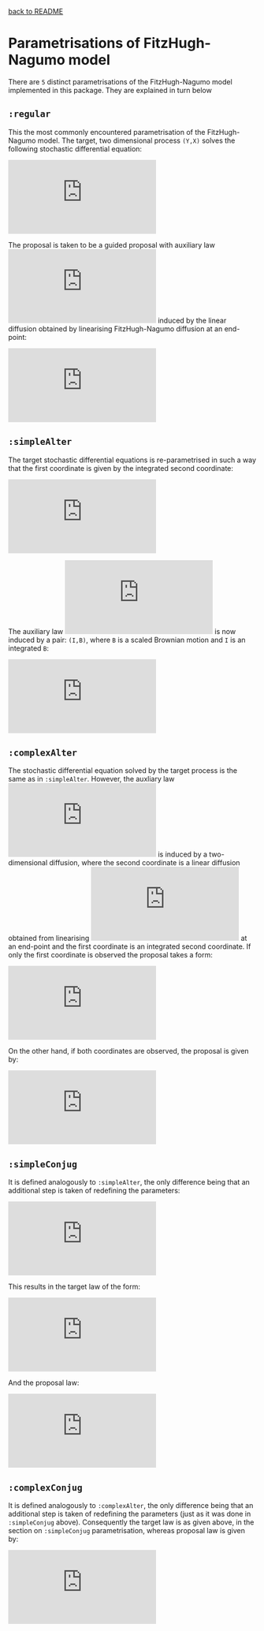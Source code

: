 [back to README](../README.md)
<!---
used https://www.codecogs.com/latex/eqneditor.php to generate LaTeX
--->
# Parametrisations of FitzHugh-Nagumo model
There are `5` distinct parametrisations of the FitzHugh-Nagumo model implemented in this package. They are explained in turn below
## `:regular`
This the most commonly encountered parametrisation of the FitzHugh-Nagumo model. The target, two dimensional process `(Y,X)` solves the following stochastic differential equation:

<!---
\begin{align*}
d Y_t &= \frac{1}{\epsilon}\left( Y_t - Y_t^3-X_t + s \right )dt,\\
dX_t &= \left( \gamma Y_t - X_t + \beta \right )dt + \sigma dW_t.
\end{align*}
--->
![equation](https://latex.codecogs.com/gif.latex?%5Cbegin%7Balign*%7D%20d%20Y_t%20%26%3D%20%5Cfrac%7B1%7D%7B%5Cepsilon%7D%5Cleft%28%20Y_t%20-%20Y_t%5E3-X_t%20&plus;%20s%20%5Cright%20%29dt%2C%5C%5C%20dX_t%20%26%3D%20%5Cleft%28%20%5Cgamma%20Y_t%20-%20X_t%20&plus;%20%5Cbeta%20%5Cright%20%29dt%20&plus;%20%5Csigma%20dW_t.%20%5Cend%7Balign*%7D)

The proposal is taken to be a guided proposal with auxiliary law ![equation](https://latex.codecogs.com/gif.latex?%5Cwidetilde%7BP%7D) induced by the linear diffusion obtained by linearising FitzHugh-Nagumo diffusion at an end-point:

<!---
\begin{align*}
d \widetilde{Y}_t &= \frac{1}{\epsilon}\left( \left( 1-3y_T^2 \right )\widetilde{Y}_t - \widetilde{X}_t + s + 2y_T^3 \right)dt,\\
d\widetilde{X}_t &= \left( \gamma \widetilde{Y}_t - \widetilde{X}_t + \beta \right)dt + \sigma dW_t.
\end{align*}
--->
![equation](https://latex.codecogs.com/gif.latex?%5Cbegin%7Balign*%7D%20d%20%5Cwidetilde%7BY%7D_t%20%26%3D%20%5Cfrac%7B1%7D%7B%5Cepsilon%7D%5Cleft%28%20%5Cleft%28%201-3y_T%5E2%20%5Cright%20%29%5Cwidetilde%7BY%7D_t%20-%20%5Cwidetilde%7BX%7D_t%20&plus;%20s%20&plus;%202y_T%5E3%20%5Cright%29dt%2C%5C%5C%20d%5Cwidetilde%7BX%7D_t%20%26%3D%20%5Cleft%28%20%5Cgamma%20%5Cwidetilde%7BY%7D_t%20-%20%5Cwidetilde%7BX%7D_t%20&plus;%20%5Cbeta%20%5Cright%29dt%20&plus;%20%5Csigma%20dW_t.%20%5Cend%7Balign*%7D)

## `:simpleAlter`
The target stochastic differential equations is re-parametrised in such a way that the first coordinate is given by the integrated second coordinate:

<!---
\begin{align*}
d Y_t &= \dot{Y}_t dt,\\
d\dot{Y}_t &= \frac{1}{\epsilon}\left( (1-\gamma)Y_t -Y_t^3 -\epsilon \dot{Y}_t + s - \beta + \left( 1-3Y_t^2 \right)\dot{Y}_t \right)dt + \frac{\sigma}{\epsilon}dW_t.
\end{align*}
--->
![equation](https://latex.codecogs.com/gif.latex?%5Cbegin%7Balign*%7D%20d%20Y_t%20%26%3D%20%5Cdot%7BY%7D_t%20dt%2C%5C%5C%20d%5Cdot%7BY%7D_t%20%26%3D%20%5Cfrac%7B1%7D%7B%5Cepsilon%7D%5Cleft%28%20%281-%5Cgamma%29Y_t%20-Y_t%5E3%20-%5Cepsilon%20%5Cdot%7BY%7D_t%20&plus;%20s%20-%20%5Cbeta%20&plus;%20%5Cleft%28%201-3Y_t%5E2%20%5Cright%29%5Cdot%7BY%7D_t%20%5Cright%29dt%20&plus;%20%5Cfrac%7B%5Csigma%7D%7B%5Cepsilon%7DdW_t.%20%5Cend%7Balign*%7D)

The auxiliary law ![equation](https://latex.codecogs.com/gif.latex?%5Cwidetilde%7BP%7D) is now induced by a pair: `(I,B)`, where `B` is a scaled Brownian motion and `I` is an integrated `B`:

<!---
\begin{align*}
d I_t &= B_tdt,\\
dB_t &= \frac{\sigma}{\epsilon}dW_t.
\end{align*}
--->
![equation](https://latex.codecogs.com/gif.latex?%5Cbegin%7Balign*%7D%20d%20I_t%20%26%3D%20B_tdt%2C%5C%5C%20dB_t%20%26%3D%20%5Cfrac%7B%5Csigma%7D%7B%5Cepsilon%7DdW_t.%20%5Cend%7Balign*%7D)

## `:complexAlter`
The stochastic differential equation solved by the target process is the same as in `:simpleAlter`. However, the auxliary law ![equation](https://latex.codecogs.com/gif.latex?%5Cwidetilde%7BP%7D) is induced by a two-dimensional diffusion, where the second coordinate is a linear diffusion obtained from linearising ![equation](https://latex.codecogs.com/gif.latex?%5Cdot%7BY%7D) at an end-point and the first coordinate is an integrated second coordinate. If only the first coordinate is observed the proposal takes a form:

<!---
\begin{align*}
d\widetilde{Y}_t &= \widetilde{X}_t dt,\\
d\widetilde{X}_t &= \frac{1}{\epsilon}\left[ \left( 1-\gamma-3y_T^2 \right )\widetilde{Y}_t +\left( 1-\epsilon-3y_T^2 \right )\widetilde{X}_t + \left(2y_T^3+s-\beta \right )\right ]dt + \frac{\sigma}{\epsilon}dW_t.
\end{align*}
--->
![equation](https://latex.codecogs.com/gif.latex?%5Cbegin%7Balign*%7D%20d%5Cwidetilde%7BY%7D_t%20%26%3D%20%5Cwidetilde%7BX%7D_t%20dt%2C%5C%5C%20d%5Cwidetilde%7BX%7D_t%20%26%3D%20%5Cfrac%7B1%7D%7B%5Cepsilon%7D%5Cleft%5B%20%5Cleft%28%201-%5Cgamma-3y_T%5E2%20%5Cright%20%29%5Cwidetilde%7BY%7D_t%20&plus;%5Cleft%28%201-%5Cepsilon-3y_T%5E2%20%5Cright%20%29%5Cwidetilde%7BX%7D_t%20&plus;%20%5Cleft%282y_T%5E3&plus;s-%5Cbeta%20%5Cright%20%29%5Cright%20%5Ddt%20&plus;%20%5Cfrac%7B%5Csigma%7D%7B%5Cepsilon%7DdW_t.%20%5Cend%7Balign*%7D)

On the other hand, if both coordinates are observed, the proposal is given by:

<!---
\begin{align*}
d\widetilde{Y}_t &= \widetilde{X}_t dt,\\
d\widetilde{X}_t &= \frac{1}{\epsilon}\left[ \left( 1-\gamma-3y_T^2 - 6y_T\dot{y}_T \right )\widetilde{Y}_t +\left( 1-\epsilon -3y_T^2 \right )\widetilde{X}_t + \left(2y_T^3+s-\beta + 6y_T^2\dot{y}_T \right )\right ]dt + \frac{\sigma}{\epsilon}dW_t.
\end{align*}
--->
![equation](https://latex.codecogs.com/gif.latex?%5Cbegin%7Balign*%7D%20d%5Cwidetilde%7BY%7D_t%20%26%3D%20%5Cwidetilde%7BX%7D_t%20dt%2C%5C%5C%20d%5Cwidetilde%7BX%7D_t%20%26%3D%20%5Cfrac%7B1%7D%7B%5Cepsilon%7D%5Cleft%5B%20%5Cleft%28%201-%5Cgamma-3y_T%5E2%20-%206y_T%5Cdot%7By%7D_T%20%5Cright%20%29%5Cwidetilde%7BY%7D_t%20&plus;%5Cleft%28%201-%5Cepsilon%20-3y_T%5E2%20%5Cright%20%29%5Cwidetilde%7BX%7D_t%20&plus;%20%5Cleft%282y_T%5E3&plus;s-%5Cbeta%20&plus;%206y_T%5E2%5Cdot%7By%7D_T%20%5Cright%20%29%5Cright%20%5Ddt%20&plus;%20%5Cfrac%7B%5Csigma%7D%7B%5Cepsilon%7DdW_t.%20%5Cend%7Balign*%7D)

## `:simpleConjug`
It is defined analogously to `:simpleAlter`, the only difference being that an additional step is taken of redefining the parameters:

<!---
s\leftarrow \frac{s}{\epsilon},\quad \beta\leftarrow\frac{\beta}{\epsilon},\quad \sigma\leftarrow\frac{\sigma}{\epsilon},\quad \gamma\leftarrow\frac{\gamma}{\epsilon},\quad \epsilon\leftarrow\frac{1}{\epsilon}.
--->
![equation](https://latex.codecogs.com/gif.latex?s%5Cleftarrow%20%5Cfrac%7Bs%7D%7B%5Cepsilon%7D%2C%5Cquad%20%5Cbeta%5Cleftarrow%5Cfrac%7B%5Cbeta%7D%7B%5Cepsilon%7D%2C%5Cquad%20%5Csigma%5Cleftarrow%5Cfrac%7B%5Csigma%7D%7B%5Cepsilon%7D%2C%5Cquad%20%5Cgamma%5Cleftarrow%5Cfrac%7B%5Cgamma%7D%7B%5Cepsilon%7D%2C%5Cquad%20%5Cepsilon%5Cleftarrow%5Cfrac%7B1%7D%7B%5Cepsilon%7D.)

This results in the target law of the form:

<!---
\begin{align*}
d Y_t &= \dot{Y}_t dt,\\
d\dot{Y}_t &= \left( (\epsilon-\gamma)Y_t -\epsilon Y_t^3 -\dot{Y}_t + s - \beta + \epsilon\left( 1-3Y_t^2 \right)\dot{Y}_t \right)dt + \sigma dW_t.
\end{align*}
--->
![equation](https://latex.codecogs.com/gif.latex?%5Cbegin%7Balign*%7D%20d%20Y_t%20%26%3D%20%5Cdot%7BY%7D_t%20dt%2C%5C%5C%20d%5Cdot%7BY%7D_t%20%26%3D%20%5Cleft%28%20%28%5Cepsilon-%5Cgamma%29Y_t%20-%5Cepsilon%20Y_t%5E3%20-%5Cdot%7BY%7D_t%20&plus;%20s%20-%20%5Cbeta%20&plus;%20%5Cepsilon%5Cleft%28%201-3Y_t%5E2%20%5Cright%29%5Cdot%7BY%7D_t%20%5Cright%29dt%20&plus;%20%5Csigma%20dW_t.%20%5Cend%7Balign*%7D)

And the proposal law:
<!---
\begin{align*}
d I_t &= B_tdt,\\
dB_t &= \sigma dW_t.
\end{align*}
--->
![equation](https://latex.codecogs.com/gif.latex?%5Cbegin%7Balign*%7D%20d%20I_t%20%26%3D%20B_tdt%2C%5C%5C%20dB_t%20%26%3D%20%5Csigma%20dW_t.%20%5Cend%7Balign*%7D)

## `:complexConjug`
It is defined analogously to `:complexAlter`, the only difference being that an additional step is taken of redefining the parameters (just as it was done in `:simpleConjug` above). Consequently the target law is as given above, in the section on `:simpleConjug` parametrisation, whereas proposal law is given by:

<!---
\begin{align*}
d\widetilde{Y}_t &= \widetilde{X}_t dt,\\
d\widetilde{X}_t &= \left\{ \left[ \epsilon\left(1-3y_T^2 - 6y_T\dot{y}_T \right )-\gamma \right ]\widetilde{Y}_t +\left[ \epsilon\left( 1-3y_T^2 \right)-1 \right ]\widetilde{X}_t + \left[\epsilon\left(2y_T^3+ 6y_T^2\dot{y}_T \right ) +s-\beta \right]\right \}dt + \sigma dW_t.
\end{align*}
--->
![equation](https://latex.codecogs.com/gif.latex?%5Cbegin%7Balign*%7D%20d%5Cwidetilde%7BY%7D_t%20%26%3D%20%5Cwidetilde%7BX%7D_t%20dt%2C%5C%5C%20d%5Cwidetilde%7BX%7D_t%20%26%3D%20%5Cleft%5C%7B%20%5Cleft%5B%20%5Cepsilon%5Cleft%281-3y_T%5E2%20-%206y_T%5Cdot%7By%7D_T%20%5Cright%20%29-%5Cgamma%20%5Cright%20%5D%5Cwidetilde%7BY%7D_t%20&plus;%5Cleft%5B%20%5Cepsilon%5Cleft%28%201-3y_T%5E2%20%5Cright%29-1%20%5Cright%20%5D%5Cwidetilde%7BX%7D_t%20&plus;%20%5Cleft%5B%5Cepsilon%5Cleft%282y_T%5E3&plus;%206y_T%5E2%5Cdot%7By%7D_T%20%5Cright%20%29%20&plus;s-%5Cbeta%20%5Cright%5D%5Cright%20%5C%7Ddt%20&plus;%20%5Csigma%20dW_t.%20%5Cend%7Balign*%7D)
